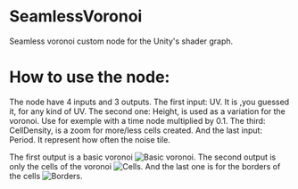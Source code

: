 # SeamlessVoronoi
Seamless voronoi custom node for the Unity's shader graph.

# How to use the node: 
The node have 4 inputs and 3 outputs. The first input: UV. It is ,you guessed it, for any kind of UV. The second one: Height, is used as a variation for the voronoi. Use for exemple with a time node multiplied by 0.1. The third: CellDensity, is a zoom for more/less cells created. And the last input: Period. It represent how often the noise tile.

The first output is a basic voronoi ![Basic voronoi](https://github.com/Xentiie/SeamlessVoronoi/tree/master/Screenshots/VoronoiExemple1.png).
The second output is only the cells of the voronoi ![Cells](https://github.com/Xentiie/SeamlessVoronoi/tree/master/Screenshots/VoronoiExemple2.png).
And the last one is for the borders of the cells ![Borders](https://github.com/Xentiie/SeamlessVoronoi/tree/master/Screenshots/VoronoiExemple3.png).
